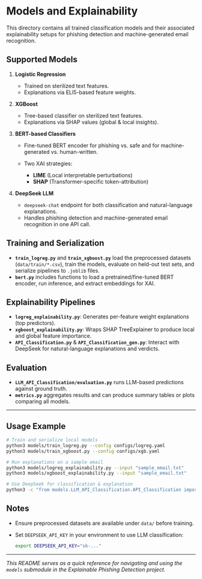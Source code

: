 # Models and Explainability

This directory contains all trained classification models and their associated explainability setups for phishing detection and machine-generated email recognition.

## Supported Models

1. **Logistic Regression**

   * Trained on sterilized text features.
   * Explanations via ELI5-based feature weights.
2. **XGBoost**

   * Tree-based classifier on sterilized text features.
   * Explanations via SHAP values (global & local insights).
3. **BERT-based Classifiers**

   * Fine-tuned BERT encoder for phishing vs. safe and for machine-generated vs. human-written.
   * Two XAI strategies:

     * **LIME** (Local interpretable perturbations)
     * **SHAP** (Transformer-specific token-attribution)
4. **DeepSeek LLM**

   * `deepseek-chat` endpoint for both classification and natural-language explanations.
   * Handles phishing detection and machine-generated email recognition in one API call.

## Training and Serialization

* **`train_logreg.py`** and **`train_xgboost.py`** load the preprocessed datasets (`data/train/*.csv`), train the models, evaluate on held-out test sets, and serialize pipelines to `.joblib` files.
* **`bert.py`** includes functions to load a pretrained/fine-tuned BERT encoder, run inference, and extract embeddings for XAI.

## Explainability Pipelines

* **`logreg_explainability.py`**: Generates per-feature weight explanations (top predictors).
* **`xgboost_explainability.py`**: Wraps SHAP TreeExplainer to produce local and global feature importance.
* **`API_Classification.py`** & **`API_Classification_gen.py`**: Interact with DeepSeek for natural-language explanations and verdicts.

## Evaluation

* **`LLM_API_Classification/evaluation.py`** runs LLM-based predictions against ground truth.
* **`metrics.py`** aggregates results and can produce summary tables or plots comparing all models.

---

## Usage Example

```bash
# Train and serialize local models
python3 models/train_logreg.py --config configs/logreg.yaml
python3 models/train_xgboost.py --config configs/xgb.yaml

# Run explanations on a sample email
python3 models/logreg_explainability.py --input "sample_email.txt"
python3 models/xgboost_explainability.py --input "sample_email.txt"

# Use DeepSeek for classification & explanation
python3 -c "from models.LLM_API_Classification.API_Classification import classify; print(classify('sample_email.txt'))"
```

## Notes

* Ensure preprocessed datasets are available under `data/` before training.
* Set `DEEPSEEK_API_KEY` in your environment to use LLM classification:

  ```bash
  export DEEPSEEK_API_KEY="sk-..."
  ```

---

*This README serves as a quick reference for navigating and using the `models` submodule in the Explainable Phishing Detection project.*
